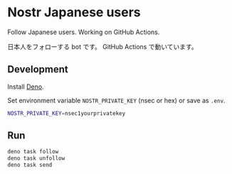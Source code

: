 # Nostr Japanese users

Follow Japanese users. Working on GitHub Actions.

日本人をフォローする bot です。 GitHub Actions で動いています。

## Development

Install [Deno](https://docs.deno.com/runtime/manual/).

Set environment variable `NOSTR_PRIVATE_KEY` (nsec or hex) or save as `.env`.

```bash
NOSTR_PRIVATE_KEY=nsec1yourprivatekey
```

## Run

```bash
deno task follow
deno task unfollow
deno task send
```
